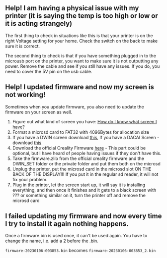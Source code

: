 ## Help! I am having a physical issue with my printer (it is saying the temp is too high or low or it is acting strangely)

The first thing to check in situations like this is that your printer is on the right Voltage setting for your home. Check the switch on the back to make sure it is correct.

The second thing to check is that if you have something plugged in to the microusb port on the printer, you want to make sure it is not outputting any power. Remove the cable and see if you still have any issues. If you do, you need to cover the 5V pin on the usb cable.

## Help! I updated firmware and now my screen is not working!

Sometimes when you update firmware, you also need to update the firmware on your screen as well.
1. Figure out what kind of screen you have: [How do I know what screen I have?](https://github.com/conway220/Ender-3-V2-Neo-Setup/wiki/Learn-your-printer-parts#how-do-i-know-what-screen-version-i-have)
2. Format a microsd card to FAT32 with 4096Bytes for allocation size
3. If you have a DWIN screen download [this](https://downgit.github.io/#/home?url=https://github.com/mriscoc/Ender3V2S1/tree/Ender3V2S1-Released/display%20assets/stock/DWIN_SET), If you have a DACAI Screen -download [this](https://downgit.github.io/#/home?url=https://github.com/mriscoc/Ender3V2S1/tree/Ender3V2S1-Released/display%20assets/stock/private)
4. Download the official Creality Firmware [here](https://www.creality.com/pages/download-ender-3-v2-neo) - This part could be optional, but I have heard of people having issues if they don't have this.
5. Take the firmware.zlib from the official creality firmware and the DWIN_SET folder or the private folder and put them both on the microsd
6. Unplug the printer, put the microsd card in the microsd slot ON THE BACK OF THE DISPLAY!!! If you put it in the regular sd reader, it will not fix your problem.
7. Plug in the printer, let the screen start up, it will say it is installing everything, and then once it finishes and it gets to a black screen with ??? or something similar on it, turn the printer off and remove the microsd card

## I failed updating my firmware and now every time I try to install it again nothing happens.
Once a firmware.bin is used once, it can't be used again. You have to change the name, i.e. add a 2 before the .bin.

`firmware-20230106-003853.bin` becomes `firmware-20230106-003853_2.bin`